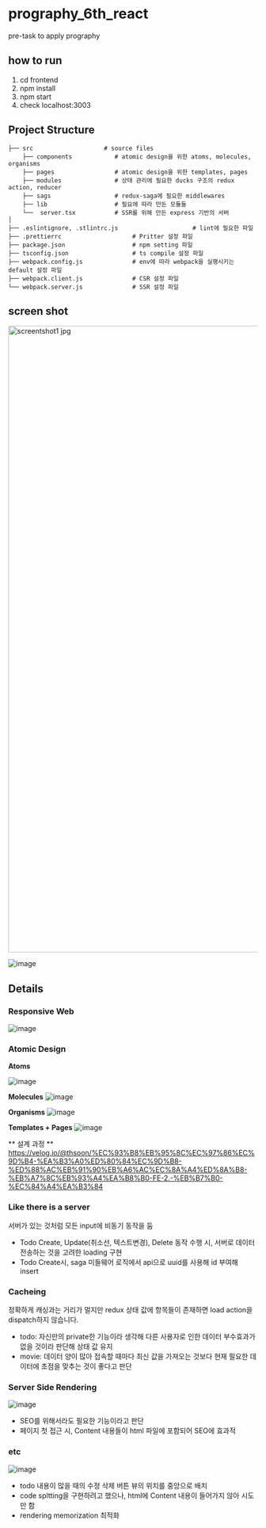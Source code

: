 # prography_6th_react
pre-task to apply prography

## how to run
1. cd frontend
2. npm install
3. npm start
4. check localhost:3003

## Project Structure
    ├── src                    # source files
        ├── components            # atomic design을 위한 atoms, molecules, organisms
        ├── pages                 # atomic design을 위한 templates, pages
        ├── modules               # 상태 관리에 필요한 ducks 구조의 redux action, reducer 
        ├── sags                  # redux-saga에 필요한 middlewares
        ├── lib                   # 필요에 따라 만든 모듈들
        └──  server.tsx           # SSR를 위해 만든 express 기반의 서버
    │   
    ├── .eslintignore, .stlintrc.js                     # lint에 필요한 파일
    ├── .prettierrc                    # Pritter 설정 파일
    ├── package.json                   # npm setting 파일
    ├── tsconfig.json                  # ts compile 설정 파일
    ├── webpack.config.js              # env에 따라 webpack을 실행시키는 default 설정 파일
    ├── webpack.client.js              # CSR 설정 파일
    └── webpack.server.js              # SSR 설정 파일

## screen shot
<img width="1265" alt="screentshot1 jpg" src="https://user-images.githubusercontent.com/40534721/75902938-2f458280-5e84-11ea-8b64-4d76f6f97e3f.PNG">

![image](https://user-images.githubusercontent.com/40534721/75903005-44baac80-5e84-11ea-92d5-946cb9389db5.png)



## Details
### Responsive Web
![image](https://user-images.githubusercontent.com/40534721/75903574-21dcc800-5e85-11ea-85be-1eb1752624f2.png)


### Atomic Design
**Atoms**

![image](https://user-images.githubusercontent.com/40534721/75903960-b6472a80-5e85-11ea-87eb-230c175562b1.png)

**Molecules**
![image](https://user-images.githubusercontent.com/40534721/75904012-cced8180-5e85-11ea-9494-0c4eaa4f8a51.png)


**Organisms**
![image](https://user-images.githubusercontent.com/40534721/75904082-e7275f80-5e85-11ea-9d6c-3577f3f8f99f.png)


**Templates + Pages**
![image](https://user-images.githubusercontent.com/40534721/75904147-04f4c480-5e86-11ea-8fc8-efb0c028ab03.png)


** 설계 과정 **
https://velog.io/@thsoon/%EC%93%B8%EB%95%8C%EC%97%86%EC%9D%B4-%EA%B3%A0%ED%80%84%EC%9D%B8-%ED%88%AC%EB%91%90%EB%A6%AC%EC%8A%A4%ED%8A%B8-%EB%A7%8C%EB%93%A4%EA%B8%B0-FE-2.-%EB%B7%B0-%EC%84%A4%EA%B3%84


### Like there is a server
서버가 있는 것처럼 모든 input에 비동기 동작을 둠
- Todo Create, Update(취소선, 텍스트변경), Delete 동작 수행 시, 서버로 데이터 전송하는 것을 고려한 loading 구현
- Todo Create시, saga 미들웨어 로직에서 api으로 uuid를 사용해 id 부여해 insert

### Cacheing
정확하게 캐싱과는 거리가 멀지만 redux 상태 값에 항목들이 존재하면 load action을 dispatch하지 않습니다.
- todo: 자신만의 private한 기능이라 생각해 다른 사용자로 인한 데이터 부수효과가 없을 것이라 판단해 상태 값 유지
- movie: 데이터 양이 많아 접속할 때마다 최신 값을 가져오는 것보다 현재 필요한 데이터에 초점을 맞추는 것이 좋다고 판단

### Server Side Rendering
![image](https://user-images.githubusercontent.com/40534721/75905218-d677e900-5e87-11ea-9943-1e85b9e42ed7.png)
- SEO를 위해서라도 필요한 기능이라고 판단
- 페이지 첫 접근 시, Content 내용들이 html 파일에 포함되어 SEO에 효과적

### etc
![image](https://user-images.githubusercontent.com/40534721/75905537-5c942f80-5e88-11ea-9cfa-ffa6ddc10935.png)
- todo 내용이 많을 때의 수정 삭제 버튼 뷰의 위치를 중앙으로 배치
- code spltting을 구현하려고 했으나, html에 Content 내용이 들어가지 않아 시도만 함
- rendering memorization 최적화
